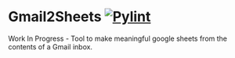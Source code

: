 # Gmail2Sheets [![Pylint](https://github.com/kasztp/Gmail2Sheets/actions/workflows/pylint.yml/badge.svg)](https://github.com/kasztp/Gmail2Sheets/actions/workflows/pylint.yml)
Work In Progress - Tool to make meaningful google sheets from the contents of a Gmail inbox.
